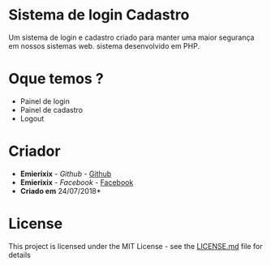 # Sistema de login Cadastro

Um sistema de login e cadastro criado para manter uma maior segurança em nossos sistemas web. sistema desenvolvido em PHP.

# Oque temos ?

* Painel de login
* Painel de cadastro
* Logout

# Criador

* **Emierixix** - *Github* - [Github](https://github.com/Emierixix)
* **Emierixix** - *Facebook* - [Facebook](https://facebook.com/italodzn)
* **Criado em** 24/07/2018*

# License

This project is licensed under the MIT License - see the [LICENSE.md](LICENSE.md) file for details

